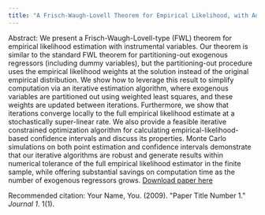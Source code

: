 ```yaml
---
title: "A Frisch-Waugh-Lovell Theorem for Empirical Likelihood, with Adam Dearing."
---
```

Abstract:   We present a Frisch-Waugh-Lovell-type (FWL) theorem for empirical likelihood estimation with instrumental variables. Our theorem is similar to the standard FWL theorem for partitioning-out exogenous regressors (including dummy variables), but the partitioning-out procedure uses the empirical likelihood weights at the solution instead of the original empirical distribution. We show how to leverage this result to simplify computation via an iterative estimation algorithm, where exogenous variables are partitioned out using weighted least squares, and these weights are updated between iterations. Furthermore, we show that iterations converge locally to the full empirical likelihood estimate at a stochastically super-linear rate. We also provide a feasible iterative constrained optimization algorithm for calculating empirical-likelihood-based confidence intervals and discuss its properties. Monte Carlo simulations on both point estimation and confidence intervals demonstrate that our iterative algorithms are robust and generate results within numerical tolerance of the full empirical likelihood estimator in the finite sample, while offering substantial savings on computation time as the number of exogenous regressors grows.
[Download paper here](http://academicpages.github.io/files/paper1.pdf)

Recommended citation: Your Name, You. (2009). "Paper Title Number 1." <i>Journal 1</i>. 1(1).

